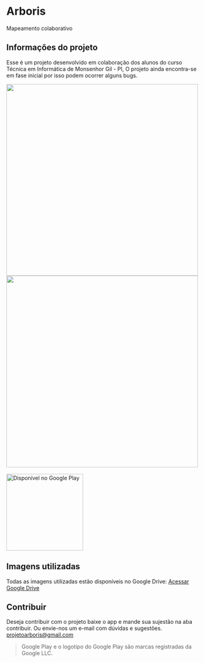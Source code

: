 # Arboris

Mapeamento colaborativo

## Informações do projeto

Esse é um projeto desenvolvido em colaboração dos alunos do curso Técnica em Informática de Monsenhor Gil - PI,
O projeto ainda encontra-se em fase inicial por isso podem ocorrer alguns bugs.

<div>
<img src="https://i.imgur.com/no6xzrF.png" height="500">
<img src="https://i.imgur.com/8Z8zi38.png" height="500">
</div>
<br>
<a href="https://play.google.com/store/apps/details?id=app.br.eco.arboris" target="_blank"><img alt="Disponível no Google Play" src="https://i.imgur.com/XzW5pwv.png" width="200"></a>

## Imagens utilizadas 

Todas as imagens utilizadas estão disponíveis no Google Drive:
[Acessar Google Drive](https://drive.google.com/drive/folders/1QuQ-9eSuAs0UYsxOFNTdGnxSXXHFJKuf)


## Contribuir

Deseja contribuir com o projeto baixe o app e mande sua sujestão na aba contribuir.
Ou envie-nos um e-mail com dúvidas e sugestões. projetoarboris@gmail.com

> Google Play e o logotipo do Google Play são marcas registradas da Google LLC.
